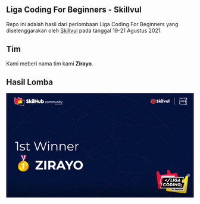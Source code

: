 ## Liga Coding For Beginners - Skillvul

Repo ini adalah hasil dari perlombaan Liga Coding For Beginners yang diselenggarakan oleh <a href="https://skillvul.com">Skillvul</a> pada tanggal 19-21 Agustus 2021.
## Tim
Kami meberi nama tim kami **Zirayo**.

## Hasil Lomba
<img src="assets/images/winner.png">

